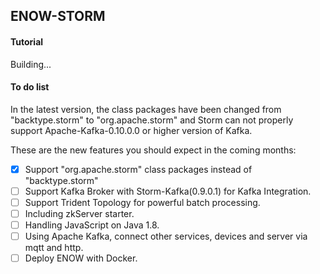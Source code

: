 ## ENOW-STORM

#### Tutorial
Building...

#### To do list

In the latest version, the class packages have been changed from "backtype.storm" to "org.apache.storm" and Storm can not properly support Apache-Kafka-0.10.0.0 or higher version of Kafka.

These are the new features you should expect in the coming
months:



* [x] Support "org.apache.storm" class packages instead of "backtype.storm"
* [ ] Support Kafka Broker with Storm-Kafka(0.9.0.1) for Kafka Integration.
* [ ] Support Trident Topology for powerful batch processing.
* [ ] Including zkServer starter.
* [ ] Handling JavaScript on Java 1.8.
* [ ] Using Apache Kafka, connect other services, devices and server via mqtt and http.
* [ ] Deploy ENOW with Docker.
